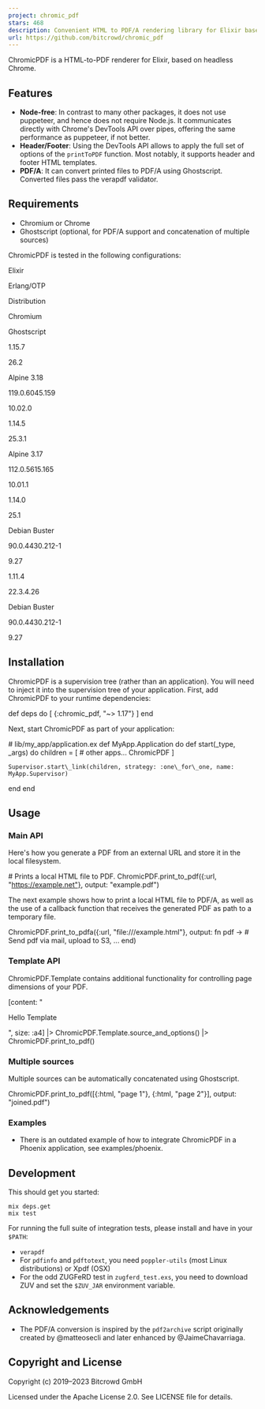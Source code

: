 ```yaml
---
project: chromic_pdf
stars: 468
description: Convenient HTML to PDF/A rendering library for Elixir based on Chrome & Ghostscript
url: https://github.com/bitcrowd/chromic_pdf
---
```


ChromicPDF is a HTML-to-PDF renderer for Elixir, based on headless Chrome.

Features
--------

-   **Node-free**: In contrast to many other packages, it does not use puppeteer, and hence does not require Node.js. It communicates directly with Chrome's DevTools API over pipes, offering the same performance as puppeteer, if not better.
-   **Header/Footer**: Using the DevTools API allows to apply the full set of options of the `printToPDF` function. Most notably, it supports header and footer HTML templates.
-   **PDF/A**: It can convert printed files to PDF/A using Ghostscript. Converted files pass the verapdf validator.

Requirements
------------

-   Chromium or Chrome
-   Ghostscript (optional, for PDF/A support and concatenation of multiple sources)

ChromicPDF is tested in the following configurations:

Elixir

Erlang/OTP

Distribution

Chromium

Ghostscript

1.15.7

26.2

Alpine 3.18

119.0.6045.159

10.02.0

1.14.5

25.3.1

Alpine 3.17

112.0.5615.165

10.01.1

1.14.0

25.1

Debian Buster

90.0.4430.212-1

9.27

1.11.4

22.3.4.26

Debian Buster

90.0.4430.212-1

9.27

Installation
------------

ChromicPDF is a supervision tree (rather than an application). You will need to inject it into the supervision tree of your application. First, add ChromicPDF to your runtime dependencies:

def deps do
  \[
    {:chromic\_pdf, "~> 1.17"}
  \]
end

Next, start ChromicPDF as part of your application:

\# lib/my\_app/application.ex
def MyApp.Application do
  def start(\_type, \_args) do
    children \= \[
      \# other apps...
      ChromicPDF
    \]

    Supervisor.start\_link(children, strategy: :one\_for\_one, name: MyApp.Supervisor)
  end
end

Usage
-----

### Main API

Here's how you generate a PDF from an external URL and store it in the local filesystem.

\# Prints a local HTML file to PDF.
ChromicPDF.print\_to\_pdf({:url, "https://example.net"}, output: "example.pdf")

The next example shows how to print a local HTML file to PDF/A, as well as the use of a callback function that receives the generated PDF as path to a temporary file.

ChromicPDF.print\_to\_pdfa({:url, "file:///example.html"}, output: fn pdf \->
  \# Send pdf via mail, upload to S3, ...
end)

### Template API

ChromicPDF.Template contains additional functionality for controlling page dimensions of your PDF.

\[content: "<p>Hello Template</p>", size: :a4\]
|> ChromicPDF.Template.source\_and\_options()
|> ChromicPDF.print\_to\_pdf()

### Multiple sources

Multiple sources can be automatically concatenated using Ghostscript.

ChromicPDF.print\_to\_pdf(\[{:html, "page 1"}, {:html, "page 2"}\], output: "joined.pdf")

### Examples

-   There is an outdated example of how to integrate ChromicPDF in a Phoenix application, see examples/phoenix.

Development
-----------

This should get you started:

```
mix deps.get
mix test
```

For running the full suite of integration tests, please install and have in your `$PATH`:

-   `verapdf`
-   For `pdfinfo` and `pdftotext`, you need `poppler-utils` (most Linux distributions) or Xpdf (OSX)
-   For the odd ZUGFeRD test in `zugferd_test.exs`, you need to download ZUV and set the `$ZUV_JAR` environment variable.

Acknowledgements
----------------

-   The PDF/A conversion is inspired by the `pdf2archive` script originally created by @matteosecli and later enhanced by @JaimeChavarriaga.

Copyright and License
---------------------

Copyright (c) 2019–2023 Bitcrowd GmbH

Licensed under the Apache License 2.0. See LICENSE file for details.
